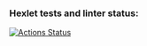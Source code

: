 ### Hexlet tests and linter status:
[![Actions Status](https://github.com/Kartakinec/frontend-project-44/actions/workflows/hexlet-check.yml/badge.svg)](https://github.com/Kartakinec/frontend-project-44/actions)